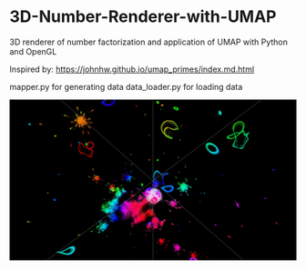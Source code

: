 # 3D-Number-Renderer-with-UMAP
3D renderer of number factorization and application of UMAP with Python and OpenGL

Inspired by:
https://johnhw.github.io/umap_primes/index.md.html

mapper.py for generating data
data_loader.py for loading data

![umap_renderer](/screenshot/0.jpg)